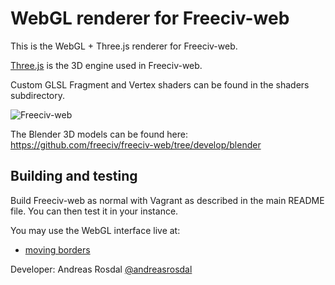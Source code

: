 WebGL renderer for Freeciv-web
==============================

This is the WebGL + Three.js renderer for Freeciv-web.

[Three.js](https://threejs.org/) is the 3D engine used in Freeciv-web.

Custom GLSL Fragment and Vertex shaders can be found in the shaders subdirectory.

![Freeciv-web](https://raw.githubusercontent.com/freeciv/freeciv-web/develop/freeciv-web/src/main/webapp/javascript/webgl/freeciv-webgl.png "Freeciv-web WebGL screenshot")

The Blender 3D models can be found here: https://github.com/freeciv/freeciv-web/tree/develop/blender

Building and testing
--------------------
Build Freeciv-web as normal with Vagrant as described in the main README file.
You can then test it in your instance.

You may use the WebGL interface live at:
- [moving borders](https://fcw.movingborders.es)

Developer: Andreas Rosdal [@andreasrosdal](http://www.github.com/andreasrosdal)
